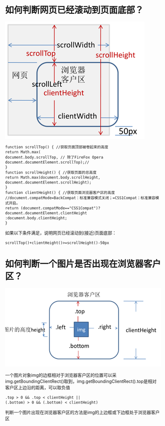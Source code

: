 # 如何判断网页已经滚动到页面底部？
![dataScroll](https://raw.githubusercontent.com/huangtting/Blog/master/images/dataScroll.png)
```
function scrollTop() { //获取页面顶部被卷起来的高度
return Math.max(
document.body.scrollTop, // 除了FireFox Opera
document.documentElement.scrollTop);//
}
function scrollHeight() { //获取页面的总高度
return Math.max(document.body.scrollHeight,
document.documentElement.scrollHeight);
}
function clientHeight() { //获取页面浏览器客户区的高度
//document.compatMode=BackCompat：标准兼容模式关闭；=CSS1Compat：标准兼容模式开启。
return (document.compatMode=="CSS1Compat")?document.documentElement.clientHeight
:document.body.clientHeight;
}
```
如果以下条件满足，说明网页已经滚动到(接近)页面底部：
```
scrollTop()+clientHeight()>=scrollHeight()-50px
```


# 如何判断一个图片是否出现在浏览器客户区？

![imageScroll](https://raw.githubusercontent.com/huangtting/Blog/master/images/imageScroll.png)

一个图片对象img的边框相对于浏览器客户区的位置可以采img.getBoundingClientRect()取到，img.getBoundingClientRect().top是相对客户区上边沿的距离，可以取负值
```
.top > 0 && .top < clientHeight ||
(.bottom) > 0 && (.bottom) < clientHeight)
```
判断一个图片出现在浏览器客户区的方法是img的上边框或下边框处于浏览器客户区
